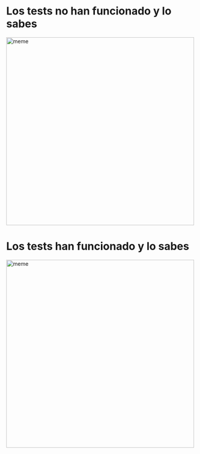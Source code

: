 <h1>Los tests no han funcionado y lo sabes</h1> <img src="https://i.redd.it/on3j0q4yccea1.jpg" alt="meme" width="500" height="500"></img><h1>Los tests han funcionado y lo sabes</h1> <img src="https://i.redd.it/c9nas9zk5lba1.jpg" alt="meme" width="500" height="500"></img>